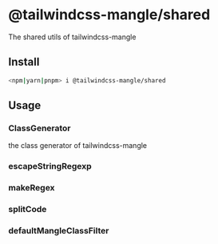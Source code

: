 # @tailwindcss-mangle/shared

The shared utils of tailwindcss-mangle

## Install

```bash
<npm|yarn|pnpm> i @tailwindcss-mangle/shared
```

## Usage

### ClassGenerator

the class generator of tailwindcss-mangle

### escapeStringRegexp

### makeRegex

### splitCode

### defaultMangleClassFilter
